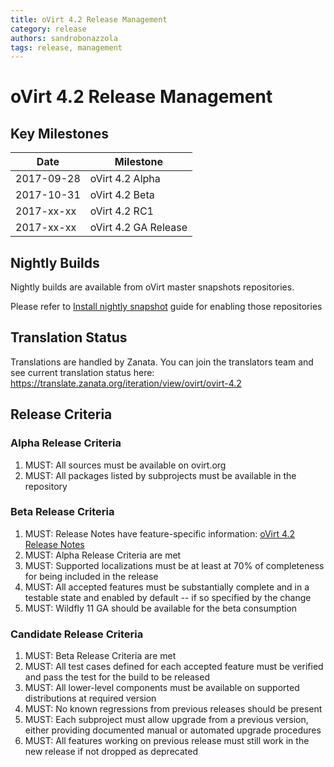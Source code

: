 ```yaml
---
title: oVirt 4.2 Release Management
category: release
authors: sandrobonazzola
tags: release, management
---
```


# oVirt 4.2 Release Management

## Key Milestones

| Date       | Milestone                |
|------------|--------------------------|
| 2017-09-28 | oVirt 4.2 Alpha          |
| 2017-10-31 | oVirt 4.2 Beta           |
| 2017-xx-xx | oVirt 4.2 RC1            |
| 2017-xx-xx | oVirt 4.2 GA Release     |

## Nightly Builds

Nightly builds are available from oVirt master snapshots repositories.

Please refer to [Install nightly snapshot](/develop/dev-process/install-nightly-snapshot/) guide for enabling those repositories

## Translation Status

Translations are handled by Zanata. You can join the translators team and see current translation status here:
<https://translate.zanata.org/iteration/view/ovirt/ovirt-4.2>

## Release Criteria

### Alpha Release Criteria

1.  MUST: All sources must be available on ovirt.org
2.  MUST: All packages listed by subprojects must be available in the repository

### Beta Release Criteria

1.  MUST: Release Notes have feature-specific information: [oVirt 4.2 Release Notes](/release/4.2.0/)
2.  MUST: Alpha Release Criteria are met
3.  MUST: Supported localizations must be at least at 70% of completeness for being included in the release
4.  MUST: All accepted features must be substantially complete and in a testable state and enabled by default -- if so specified by the change
5.  MUST: Wildfly 11 GA should be available for the beta consumption

### Candidate Release Criteria

1.  MUST: Beta Release Criteria are met
2.  MUST: All test cases defined for each accepted feature must be verified and pass the test for the build to be released
3.  MUST: All lower-level components must be available on supported distributions at required version
4.  MUST: No known regressions from previous releases should be present
5.  MUST: Each subproject must allow upgrade from a previous version, either providing documented manual or automated upgrade procedures
6.  MUST: All features working on previous release must still work in the new release if not dropped as deprecated
